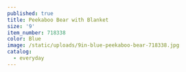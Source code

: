 ```yaml
---
published: true
title: Peekaboo Bear with Blanket
size: '9'
item_number: 718338
color: Blue
image: /static/uploads/9in-blue-peekaboo-bear-718338.jpg
catalog:
  - everyday
---
```


